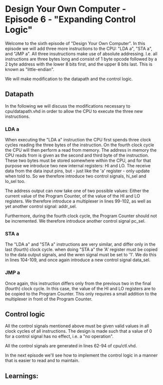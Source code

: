 # Design Your Own Computer - Episode 6 - "Expanding Control Logic"

Welcome to the sixth episode of "Design Your Own Computer". In this
episode we will add three more instructions to the CPU: "LDA a", "STA a", and "JMP a".
All three insutructions make use of absolute addressing. I.e. all instructions are three
bytes long and consist of 1 byte opcode followed by a 2 byte address with the lower 8 bits
first, and the upper 8 bits last. This is known as "little-endian".

We will make modification to the datapath and the control logic.

## Datapath

In the following we will discuss the modifications necessary to cpu/datapath.vhd
in order to allow the CPU to execute the three new instructions.

### LDA a
When executing the "LDA a" instruction the CPU first spends three clock cycles reading the three
bytes of the instruction. On the fourth clock cycle the CPU will then perform a read from memory.
The address in memory the CPU reads from is given as the second and third byte of the instruction.
These two bytes must be stored somewhere within the CPU, and for that purpose we introduce
two new internal registers: HI and LO. The receive data from the data input pins, but - just like
the 'a' register - only update when told to. So we therefore introduce two control signals,
hi\_sel and lo\_sel too.

The address output can now take one of two possible values: Either the current value of the Program
Counter, of the value of the HI and LO registers. We therefore introduce a multiplexer in lines
99-102, as well as yet another control signal: addr\_sel.

Furthermore, during the fourth clock cycle, the Program Counter should not be incremented.
We therefore introduce another control signal pc\_sel.

### STA a
The "LDA a" and "STA a" instructions are very similar, and differ only in the last (fourth) clock cycle.
when doing "STA a" the 'A' register must be copied to the data output signals, and the wren signal
must be set to '1'. We do this in lines 104-109, and once again introduce a new control
signal data\_sel.

### JMP a
Once again, this instruction differs only from the previous two in the final (fourth) clock cycle.
In this case, the value of the HI and LO registers are to be copied to the Program Counter.
This only requires a small addition to the multiplexer in front of the Program Counter.

## Control logic
All the control signals mentioned above must be given valid values in all clock cycles of all
instructions. The design is made such that a value of 0 for a control signal has no effect, i.e. 
a "no operation".

All the control signals are generated in lines 62-94 of cpu/ctl.vhd.

In the next episode we'll see how to implement the control logic in a manner that is easier to
read and to maintain.

## Learnings:

